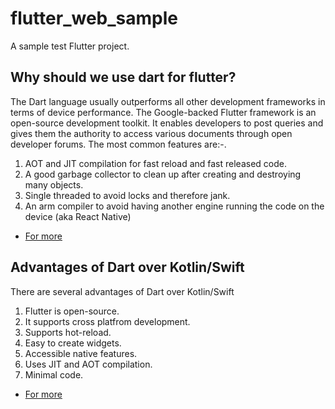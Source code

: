 # flutter_web_sample

A sample test Flutter project.

## Why should we use dart for flutter?

The Dart language usually outperforms all other development frameworks in terms of device performance. The Google-backed Flutter framework is an open-source development toolkit. It enables developers to post queries and gives them the authority to access various documents through open developer forums. The most common features are:-.

1. AOT and JIT compilation for fast reload and fast released code.
2. A good garbage collector to clean up after creating and destroying many objects.
3. Single threaded to avoid locks and therefore jank.
4. An arm compiler to avoid having another engine running the code on the device (aka React Native)

- [For more](https://kodytechnolab.com/why-flutter-uses-dart)

## Advantages of Dart over Kotlin/Swift

There are several advantages of Dart over Kotlin/Swift
1. Flutter is open-source.
2. It supports cross platfrom development.
3. Supports hot-reload.
4. Easy to create widgets.
5. Accessible native features.
6. Uses JIT and AOT compilation.
7. Minimal code.

- [For more](https://scand.com/company/blog/dart-vs-kotlin-which-one-is-best-for-your-app-in-2021/)
